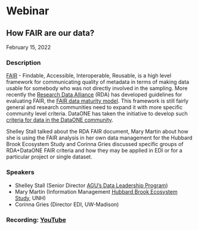 # Webinar

## How FAIR are our data?

February 15, 2022

### Description

[FAIR](https://www.go-fair.org/fair-principles/) - Findable, Accessible, Interoperable, Reusable, is a high level framework for communicating quality of metadata in terms of making data usable for somebody who was not directly involved in the sampling. More recently the [Research Data Alliance](https://www.rd-alliance.org/) (RDA) has developed guidelines for evaluating FAIR, the [FAIR data maturity model](https://zenodo.org/record/3909563#.YytiGrTMKbh). This framework is still fairly general and research communities need to expand it with more specific community level criteria. DataONE has taken the initiative to develop such [criteria for data in the DataONE community](https://github.com/NCEAS/metadig-checks).

Shelley Stall talked about the RDA FAIR document, Mary Martin about how she is using the FAIR analysis in her own data management for the Hubbard Brook Ecosystem Study and Corinna Gries discussed specific groups of RDA+DataONE FAIR criteria and how they may be applied in EDI or for a particular project or single dataset.

### Speakers

* Shelley Stall (Senior Director [AGU’s Data Leadership Program](https://www.agu.org/Learn-About-AGU/About-AGU/Data-Leadership))
* Mary Martin (Information Management [Hubbard Brook Ecosystem Study](https://hubbardbrook.org/), UNH)
* Corinna Gries (Director EDI, UW-Madison)

### Recording: [YouTube](https://youtu.be/o76TPXeOGGw)

<!-- Webinars -->

